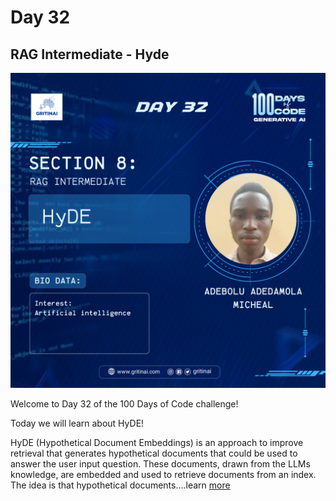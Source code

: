 # Day 32 

## RAG Intermediate \- Hyde

![100 days of code Day 32](../../Images/Day32.png)

Welcome to Day 32 of the 100 Days of Code challenge!


Today we will learn about HyDE\!

HyDE (Hypothetical Document Embeddings) is an approach to improve retrieval that generates hypothetical documents that could be used to answer the user input question. These documents, drawn from the LLMs knowledge, are embedded and used to retrieve documents from an index. The idea is that hypothetical documents….learn [more](https://youtu.be/SaDzIVkYqyY?si=WRIMJ1qhE3xteD-C)

